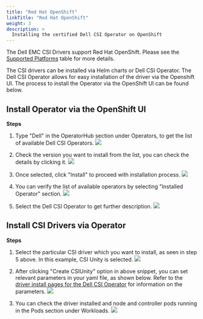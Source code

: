 ```yaml
---
title: "Red Hat OpenShift"
linkTitle: "Red Hat OpenShift"
weight: 3
description: >
  Installing the certified Dell CSI Operator on OpenShift
---
```

The Dell EMC CSI Drivers support Red Hat OpenShift.  Please see the [Supported Platforms](../../dell-csi-driver/#supported-platforms) table for more details. 

The CSI drivers can be installed via Helm charts or Dell CSI Operator.  The Dell CSI Operator allows for easy installation of the driver via the Openshift UI. The process to install the Operator via the OpenShift UI can be found below.

## Install Operator via the OpenShift UI

**Steps**

1. Type "Dell" in the OperatorHub section under Operators, to get the list of available Dell CSI Operators.
![](/storage-plugin-docs/images/oc1.PNG)

2. Check the version you want to install from the list, you can check the details by clicking it.
![](/storage-plugin-docs/images/oc2.PNG)

3. Once selected, click "Install" to proceed with installation process.
![](/storage-plugin-docs/images/oc3.PNG)

4. You can verify the list of available operators by selecting "Installed Operator" section.
![](/storage-plugin-docs/images/oc4.PNG)

5. Select the Dell CSI Operator to get further description.
![](/storage-plugin-docs/images/oc5.PNG)

## Install CSI Drivers via Operator

**Steps**

1. Select the particular CSI driver which you want to install, as seen in step 5 above. In this example, CSI Unity is selected.
![](/storage-plugin-docs/images/driver1.PNG)

2. After clicking "Create CSIUnity" option in above snippet, you can set relevant parameters in your yaml file, as shown below.  Refer to the [driver install pages for the Dell CSI Operator](../../installation/operator/#install-csi-driver) for information on the parameters.
![](/storage-plugin-docs/images/driver2.PNG)

3. You can check the driver installed and node and controller pods running in the Pods section under Workloads.
![](/storage-plugin-docs/images/driver3.png)
